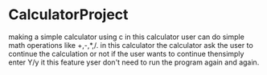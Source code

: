 # CalculatorProject
making a simple calculator using c
in this calculator user can do simple math operations like +,-,*,/.
in this calculator the calculator ask the user to continue the calculation or not if the user wants to continue thensimply enter Y/y it this feature yser don't need to run the program again and again.
